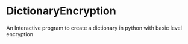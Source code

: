 # DictionaryEncryption
An Interactive program to create a dictionary in python with basic level encryption

